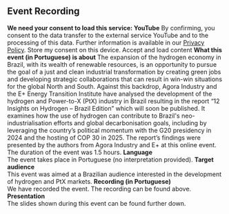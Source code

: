 ##  Event Recording 
**We need your consent to load this service: YouTube**
By confirming, you consent to the data transfer to the external service YouTube and to the processing of this data. Further information is available in our [Privacy Policy](https://www.agora-industry.org/privacy-policy).
Store my consent on this device.
Accept and load content
**What this event (in Portuguese) is about**
The expansion of the hydrogen economy in Brazil, with its wealth of renewable resources, is an opportunity to pursue the goal of a just and clean industrial transformation by creating green jobs and developing strategic collaborations that can result in win-win situations for the global North and South.
Against this backdrop, Agora Industry and the E+ Energy Transition Institute have analysed the development of the hydrogen and Power-to-X (PtX) industry in Brazil resulting in the report “12 Insights on Hydrogen – Brazil Edition” which will soon be published. It examines how the use of hydrogen can contribute to Brazil's neo-industrialisation efforts and global decarbonisation goals, including by leveraging the country’s political momentum with the G20 presidency in 2024 and the hosting of COP 30 in 2025.
The report’s findings were presented by the authors from Agora Industry and E+ at this online event. The duration of the event was 1.5 hours.
**Language**  
The event takes place in Portuguese (no interpretation provided).
**Target audience**  
This event was aimed at a Brazilian audience interested in the development of hydrogen and PtX markets.
**Recording (in Portuguese)**  
We have recorded the event. The recording can be found above.
**Presentation**  
The slides shown during this event can be found further down.